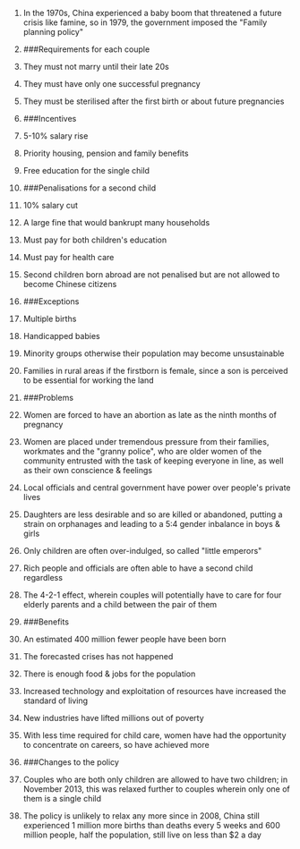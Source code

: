 1. In the 1970s, China experienced a baby boom that threatened a future crisis like famine, so in 1979, the government imposed the "Family planning policy"
2. ###Requirements for each couple
 1. They must not marry until their late 20s
 2. They must have only one successful pregnancy
 3. They must be sterilised after the first birth or about future pregnancies

3. ###Incentives
 1. 5-10% salary rise
 2. Priority housing, pension and family benefits
 3. Free education for the single child

4. ###Penalisations for a second child
 1. 10% salary cut
 2. A large fine that would bankrupt many households
 3. Must pay for both children's education
 4. Must pay for health care
 5. Second children born abroad are not penalised but are not allowed to become Chinese citizens

5. ###Exceptions
 1. Multiple births
 2. Handicapped babies
 3. Minority groups otherwise their population may become unsustainable
 4. Families in rural areas if the firstborn is female, since a son is perceived to be essential for working the land

6. ###Problems
 1. Women are forced to have an abortion as late as the ninth months of pregnancy
 2. Women are placed under tremendous pressure from their families, workmates and the "granny police", who are older women of the community entrusted with the task of keeping everyone in line, as well as their own conscience & feelings
 3. Local officials and central government have power over people's private lives
 4. Daughters are less desirable and so are killed or abandoned, putting a strain on orphanages and leading to a 5:4 gender inbalance in boys & girls
 5. Only children are often over-indulged, so called "little emperors"
 6. Rich people and officials are often able to have a second child regardless
 7. The 4-2-1 effect, wherein couples will potentially have to care for four elderly parents and a child between the pair of them

7. ###Benefits
 1. An estimated 400 million fewer people have been born
 2. The forecasted crises has not happened
 3. There is enough food & jobs for the population
 4. Increased technology and exploitation of resources have increased the standard of living
 5. New industries have lifted millions out of poverty
 6. With less time required for child care, women have had the opportunity to concentrate on careers, so have achieved more

8. ###Changes to the policy
 1. Couples who are both only children are allowed to have two children; in November 2013, this was relaxed further to couples wherein only one of them is a single child
 2. The policy is unlikely to relax any more since in 2008, China still experienced 1 million more births than deaths every 5 weeks and 600 million people, half the population, still live on less than $2 a day
